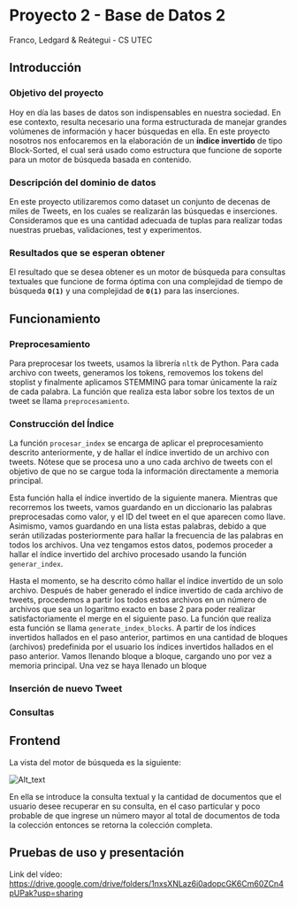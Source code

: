 # Proyecto 2 - Base de Datos 2
Franco, Ledgard & Reátegui - CS UTEC

## Introducción
### Objetivo del proyecto

Hoy en día las bases de datos son indispensables en nuestra sociedad. En ese contexto, resulta necesario una forma estructurada de manejar grandes volúmenes de información y hacer búsquedas en ella. En este proyecto nosotros nos enfocaremos en la elaboración de un **índice invertido** de tipo Block-Sorted, el cual será usado como estructura que funcione de soporte para un motor de búsqueda basada en contenido.

### Descripción del dominio de datos

En este proyecto utilizaremos como dataset un conjunto de decenas de miles de Tweets, en los cuales se realizarán las búsquedas e inserciones. Consideramos que es una cantidad adecuada de tuplas para realizar todas nuestras pruebas, validaciones, test y experimentos. 

### Resultados que se esperan obtener

El resultado que se desea obtener es un motor de búsqueda para consultas textuales que funcione de forma óptima con una complejidad de tiempo de búsqueda **```O(1)```** y una complejidad de **```O(1)```** para las inserciones.

## Funcionamiento

### Preprocesamiento

Para preprocesar los tweets, usamos la librería `nltk` de Python. Para cada archivo con tweets, generamos los tokens, removemos los tokens del stoplist y finalmente aplicamos STEMMING para tomar únicamente la raíz de cada palabra. La función que realiza esta labor sobre los textos de un tweet se llama `preprocesamiento`.

### Construcción del Índice

La función `procesar_index` se encarga de aplicar el preprocesamiento descrito anteriormente, y de hallar el índice invertido de un archivo con tweets. Nótese que se procesa uno a uno cada archivo de tweets con el objetivo de que no se cargue toda la información directamente a memoria principal.

Esta función halla el índice invertido de la siguiente manera. Mientras que recorremos los tweets, vamos guardando en un diccionario las palabras preprocesadas como valor, y el ID del tweet en el que aparecen como llave. Asimismo, vamos guardando en una lista estas palabras, debido a que serán utilizadas posteriormente para hallar la frecuencia de las palabras en todos los archivos. Una vez tengamos estos datos, podemos proceder a hallar el índice invertido del archivo procesado usando la función `generar_index`.

Hasta el momento, se ha descrito cómo hallar el índice invertido de un solo archivo. Después de haber generado el índice invertido de cada archivo de tweets, procedemos a partir los todos estos archivos en un número de archivos que sea un logaritmo exacto en base 2 para poder realizar satisfactoriamente el merge en el siguiente paso. La función que realiza esta función se llama `generate_index_blocks`. A partir de los índices invertidos hallados en el paso anterior, partimos en una cantidad de bloques (archivos) predefinida por el usuario los índices invertidos hallados en el paso anterior. Vamos llenando bloque a bloque, cargando uno por vez a memoria principal. Una vez se haya llenado un bloque

### Inserción de nuevo Tweet

### Consultas


## Frontend 

La vista del motor de búsqueda es la siguiente:

![Alt_text](https://i.ibb.co/TR2CFWf/Captura-de-Pantalla-2020-11-24-a-la-s-17-11-40.png)

En ella se introduce la consulta textual y la cantidad de documentos que el usuario desee recuperar en su consulta, en el caso particular y poco probable de que ingrese un número mayor al total de documentos de toda la colección entonces se retorna la colección completa.

## Pruebas de uso y presentación

Link del vídeo: https://drive.google.com/drive/folders/1nxsXNLaz6i0adopcGK6Cm60ZCn4pUPak?usp=sharing
